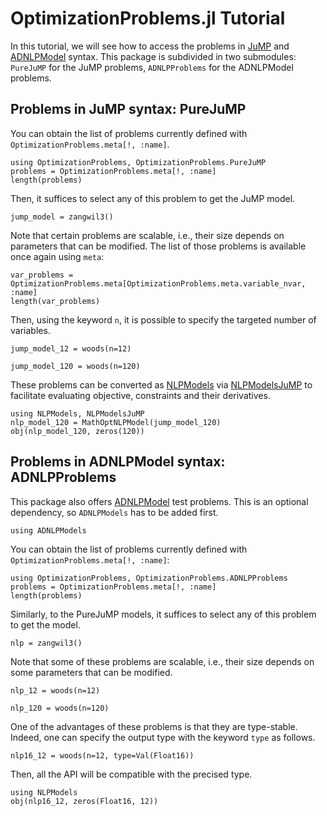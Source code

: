 # OptimizationProblems.jl Tutorial

In this tutorial, we will see how to access the problems in [JuMP](https://github.com/jump-dev/JuMP.jl) and [ADNLPModel](https://github.com/JuliaSmoothOptimizers/ADNLPModels.jl) syntax.
This package is subdivided in two submodules: `PureJuMP` for the JuMP problems, `ADNLPProblems` for the ADNLPModel problems.

## Problems in JuMP syntax: PureJuMP

You can obtain the list of problems currently defined with `OptimizationProblems.meta[!, :name]`.
``` @example ex1
using OptimizationProblems, OptimizationProblems.PureJuMP
problems = OptimizationProblems.meta[!, :name]
length(problems)
```
Then, it suffices to select any of this problem to get the JuMP model.
``` @example ex1
jump_model = zangwil3()
```
Note that certain problems are scalable, i.e., their size depends on parameters that can be modified. The list of those problems is available once again using `meta`:
``` @example ex1
var_problems = OptimizationProblems.meta[OptimizationProblems.meta.variable_nvar, :name]
length(var_problems)
```
Then, using the keyword `n`, it is possible to specify the targeted number of variables.
``` @example ex1
jump_model_12 = woods(n=12)
```
``` @example ex1
jump_model_120 = woods(n=120)
```
These problems can be converted as [NLPModels](https://github.com/JuliaSmoothOptimizers/NLPModels.jl) via [NLPModelsJuMP](https://github.com/JuliaSmoothOptimizers/NLPModelsJuMP.jl) to facilitate evaluating
objective, constraints and their derivatives.
``` @example ex1
using NLPModels, NLPModelsJuMP
nlp_model_120 = MathOptNLPModel(jump_model_120)
obj(nlp_model_120, zeros(120))
```

## Problems in ADNLPModel syntax: ADNLPProblems

This package also offers [ADNLPModel](https://github.com/JuliaSmoothOptimizers/ADNLPModels.jl) test problems. This is an optional dependency, so `ADNLPModels` has to be added first.
``` @example ex2
using ADNLPModels
```
You can obtain the list of problems currently defined with `OptimizationProblems.meta[!, :name]`:
``` @example ex2
using OptimizationProblems, OptimizationProblems.ADNLPProblems
problems = OptimizationProblems.meta[!, :name]
length(problems)
```
Similarly, to the PureJuMP models, it suffices to select any of this problem to get the model.
``` @example ex2
nlp = zangwil3()
```
Note that some of these problems are scalable, i.e., their size depends on some parameters that can be modified.
``` @example ex2
nlp_12 = woods(n=12)
```
``` @example ex2
nlp_120 = woods(n=120)
```
One of the advantages of these problems is that they are type-stable. Indeed, one can specify the output type with the keyword `type` as follows.
``` @example ex2
nlp16_12 = woods(n=12, type=Val(Float16))
```
Then, all the API will be compatible with the precised type.
``` @example ex2
using NLPModels
obj(nlp16_12, zeros(Float16, 12))
```
